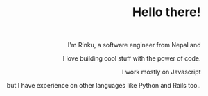 <div align="right">

<h1>Hello there!</h1>   

<br/>

I'm Rinku, a software engineer from Nepal and

I love building cool stuff with the power of code.

I work mostly on Javascript 

but I have experience on other languages like Python and Rails too..

</p>  

</div>

